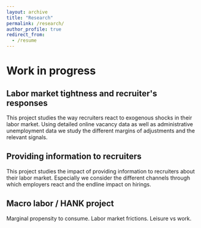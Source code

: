 ```yaml
---
layout: archive
title: "Research"
permalink: /research/
author_profile: true
redirect_from:
  - /resume
---
```


# Work in progress

## Labor market tightness and recruiter's responses 

This project studies the way recruiters react to exogenous shocks in their labor market. Using detailed online vacancy data as well as administrative unemployment data we study the different margins of adjustments and the relevant signals. 

## Providing information to recruiters

This project studies the impact of providing information to recruiters about their labor market. Especially we consider the different channels through which employers react and the endline impact on hirings. 

## Macro labor / HANK project

Marginal propensity to consume. Labor market frictions. Leisure vs work.


